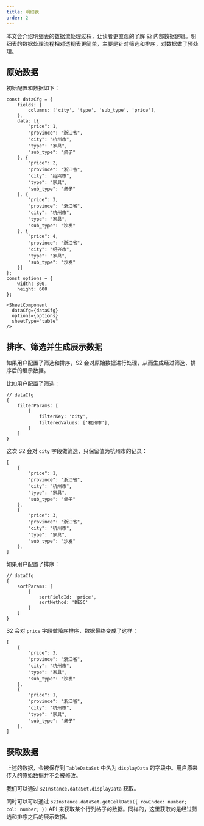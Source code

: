 ```yaml
---
title: 明细表
order: 2
---
```


本文会介绍明细表的数据流处理过程，让读者更直观的了解 `S2` 内部数据逻辑。明细表的数据处理流程相对透视表更简单，主要是针对筛选和排序，对数据做了预处理。

## 原始数据

初始配置和数据如下：

```tsx
const dataCfg = {
    fields: {
        columns: ['city', 'type', 'sub_type', 'price'],
    },
    data: [{
        "price": 1,
        "province": "浙江省",
        "city": "杭州市",
        "type": "家具",
        "sub_type": "桌子"
    }, {
        "price": 2,
        "province": "浙江省",
        "city": "绍兴市",
        "type": "家具",
        "sub_type": "桌子"
    }, {
        "price": 3,
        "province": "浙江省",
        "city": "杭州市",
        "type": "家具",
        "sub_type": "沙发"
    }, {
        "price": 4,
        "province": "浙江省",
        "city": "绍兴市",
        "type": "家具",
        "sub_type": "沙发"
    }]
};
const options = {
    width: 800,
    height: 600
};

<SheetComponent
  dataCfg={dataCfg}
  options={options}
  sheetType="table"
/>
```

## 排序、筛选并生成展示数据

如果用户配置了筛选和排序，S2 会对原始数据进行处理，从而生成经过筛选、排序后的展示数据。

比如用户配置了筛选：

```tsx
// dataCfg
{
    filterParams: [
        {
            filterKey: 'city',
            filteredValues: ['杭州市'],
        }
    ]
}
```

这次 S2 会对 `city` 字段做筛选，只保留值为杭州市的记录：

```tsx
[
    {
        "price": 1,
        "province": "浙江省",
        "city": "杭州市",
        "type": "家具",
        "sub_type": "桌子"
    }, 
    {
        "price": 3,
        "province": "浙江省",
        "city": "杭州市",
        "type": "家具",
        "sub_type": "沙发"
    },
]
```

如果用户配置了排序：

```tsx
// dataCfg
{
    sortParams: [
        {
            sortFieldId: 'price', 
            sortMethod: 'DESC' 
        }
    ]
}
```

S2 会对 `price` 字段做降序排序，数据最终变成了这样：

```tsx
[
    {
        "price": 3,
        "province": "浙江省",
        "city": "杭州市",
        "type": "家具",
        "sub_type": "沙发"
    },
    {
        "price": 1,
        "province": "浙江省",
        "city": "杭州市",
        "type": "家具",
        "sub_type": "桌子"
    }, 
]
```

## 获取数据

上述的数据，会被保存到 `TableDataSet` 中名为 `displayData` 的字段中。用户原来传入的原始数据并不会被修改。

我们可以通过 `s2Instance.dataSet.displayData` 获取。

同时可以可以通过 `s2Instance.dataSet.getCellData({ rowIndex: number; col: number; })` API 来获取某个行列格子的数据。同样的，这里获取的是经过筛选和排序之后的展示数据。
